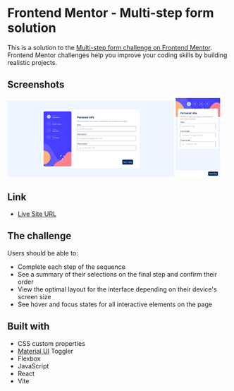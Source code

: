 # Frontend Mentor - Multi-step form solution

This is a solution to the [Multi-step form challenge on Frontend Mentor](https://www.frontendmentor.io/challenges/multistep-form-YVAnSdqQBJ).
Frontend Mentor challenges help you improve your coding skills by building realistic projects.

## Screenshots

<img src="./src/screen/multi-step-form-desktop-preview.png" alt="Multi step form desktop preview" width="75%"> <img src="./src/screen/multi-step-form-phone-preview.png" alt="Multi step form phone preview" width="20%">

## Link

- [Live Site URL](https://multi-form-front-mentor-novento01.netlify.app)

## The challenge

Users should be able to:

- Complete each step of the sequence
- See a summary of their selections on the final step and confirm their order
- View the optimal layout for the interface depending on their device's screen size
- See hover and focus states for all interactive elements on the page

## Built with

- CSS custom properties
- [Material UI](https://mui.com/) Toggler
- Flexbox
- JavaScript
- React
- Vite
